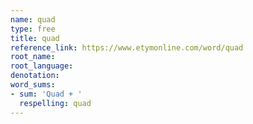 ```yaml
---
name: quad
type: free
title: quad
reference_link: https://www.etymonline.com/word/quad
root_name: 
root_language: 
denotation: 
word_sums:
- sum: 'Quad + '
  respelling: quad
---
```


